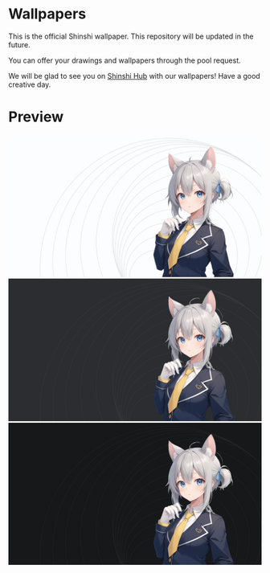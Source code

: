 [Shinshi Hub]: https://discord.gg/3bXW7an2ke

# Wallpapers
This is the official Shinshi wallpaper. This repository will be updated in the future.

You can offer your drawings and wallpapers through the pool request.

We will be glad to see you on [Shinshi Hub] with our wallpapers! Have a good creative day.

# Preview
<a href="https://github.com/ShinshiDevs/Wallpapers/official/16-9/minimalisic-light-2.png">
    <img src="./official/16-9/minimalisic-light-2.png" alt="Official wallpaper: Light version with background for 16:9 screens">
</a>
<a href="https://github.com/ShinshiDevs/Wallpapers/official/16-9/minimalisic-darker-2.png">
    <img src="./official/16-9/minimalisic-darker-2.png" alt="Official wallpaper: Darker version with background for 16:9 screens">
</a>
<a href="https://github.com/ShinshiDevs/Wallpapers/official/16-9/minimalisic-dark-2.png">
    <img src="./official/16-9/minimalisic-dark-2.png" alt="Official wallpaper: Dark version with background for 16:9 screens">
</a>
